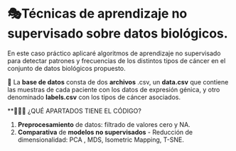 # 🎭Técnicas de aprendizaje no supervisado sobre datos biológicos.
En este caso práctico aplicaré algoritmos de aprendizaje no supervisado para detectar patrones y frecuencias de los distintos tipos de cáncer en el conjunto de datos biológicos propuesto.

🧬 La **base de datos** consta de dos **archivos** .csv, un **data.csv** que contiene las muestras de cada paciente con los datos de expresión génica, y otro denominado **labels.csv** con los tipos de cáncer asociados.

**👩🏽‍💻 ¿QUÉ APARTADOS TIENE EL CÓDIGO?
1. **Preprocesamiento** de datos: filtrado de valores cero y NA.
2. **Comparativa** de **modelos no supervisados** - Reducción de dimensionalidad: PCA , MDS, Isometric Mapping, T-SNE.
